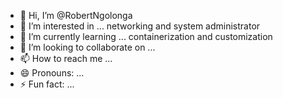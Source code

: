 - 👋 Hi, I’m @RobertNgolonga
- 👀 I’m interested in ... networking and system administrator
- 🌱 I’m currently learning ... containerization and customization
- 💞️ I’m looking to collaborate on ...
- 📫 How to reach me ...
- 😄 Pronouns: ...
- ⚡ Fun fact: ...

<!---
RobertNgolonga/RobertNgolonga is a ✨ special ✨ repository because its `README.md` (this file) appears on your GitHub profile.
You can click the Preview link to take a look at your changes.
--->
